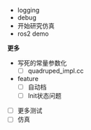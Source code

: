 - logging
- debug
- 开始研究仿真
- ros2 demo

**更多**

- 写死的常量参数化
  - [ ] quadruped_impl.cc
- feature
  - [ ] 自动档
  - [ ] Init状态问题
- [ ] 更多测试
- [ ] 仿真
